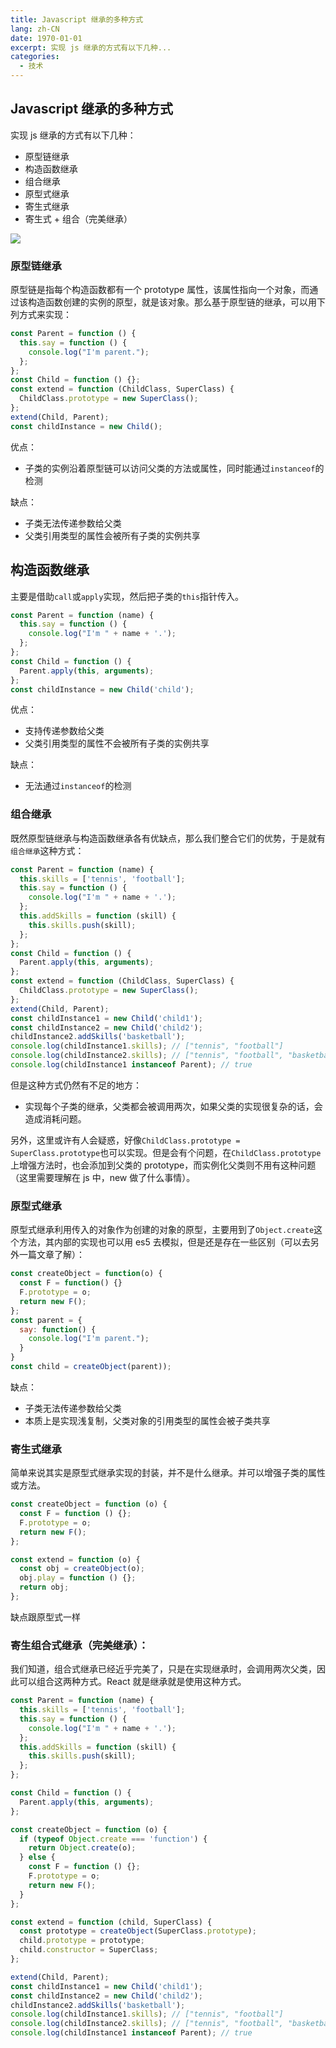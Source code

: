 ```yaml
---
title: Javascript 继承的多种方式
lang: zh-CN
date: 1970-01-01
excerpt: 实现 js 继承的方式有以下几种...
categories:
  - 技术
---
```


## Javascript 继承的多种方式

实现 js 继承的方式有以下几种：

- 原型链继承
- 构造函数继承
- 组合继承
- 原型式继承
- 寄生式继承
- 寄生式 + 组合（完美继承）

![](https://narol-blog.oss-cn-beijing.aliyuncs.com/blog-img/202404261327692.png)

### 原型链继承

原型链是指每个构造函数都有一个 prototype 属性，该属性指向一个对象，而通过该构造函数创建的实例的原型，就是该对象。那么基于原型链的继承，可以用下列方式来实现：

```js
const Parent = function () {
  this.say = function () {
    console.log("I'm parent.");
  };
};
const Child = function () {};
const extend = function (ChildClass, SuperClass) {
  ChildClass.prototype = new SuperClass();
};
extend(Child, Parent);
const childInstance = new Child();
```

优点：

- 子类的实例沿着原型链可以访问父类的方法或属性，同时能通过`instanceof`的检测

缺点：

- 子类无法传递参数给父类
- 父类引用类型的属性会被所有子类的实例共享

## 构造函数继承

主要是借助`call`或`apply`实现，然后把子类的`this`指针传入。

```js
const Parent = function (name) {
  this.say = function () {
    console.log("I'm " + name + '.');
  };
};
const Child = function () {
  Parent.apply(this, arguments);
};
const childInstance = new Child('child');
```

优点：

- 支持传递参数给父类
- 父类引用类型的属性不会被所有子类的实例共享

缺点：

- 无法通过`instanceof`的检测

### 组合继承

既然原型链继承与构造函数继承各有优缺点，那么我们整合它们的优势，于是就有`组合继承`这种方式：

```js
const Parent = function (name) {
  this.skills = ['tennis', 'football'];
  this.say = function () {
    console.log("I'm " + name + '.');
  };
  this.addSkills = function (skill) {
    this.skills.push(skill);
  };
};
const Child = function () {
  Parent.apply(this, arguments);
};
const extend = function (ChildClass, SuperClass) {
  ChildClass.prototype = new SuperClass();
};
extend(Child, Parent);
const childInstance1 = new Child('child1');
const childInstance2 = new Child('child2');
childInstance2.addSkills('basketball');
console.log(childInstance1.skills); // ["tennis", "football"]
console.log(childInstance2.skills); // ["tennis", "football", "basketball"]
console.log(childInstance1 instanceof Parent); // true
```

但是这种方式仍然有不足的地方：

- 实现每个子类的继承，父类都会被调用两次，如果父类的实现很复杂的话，会造成消耗问题。

另外，这里或许有人会疑惑，好像`ChildClass.prototype = SuperClass.prototype`也可以实现。但是会有个问题，在`ChildClass.prototype`上增强方法时，也会添加到父类的 prototype，而实例化父类则不用有这种问题（这里需要理解在 js 中，new 做了什么事情）。

### 原型式继承

原型式继承利用传入的对象作为创建的对象的原型，主要用到了`Object.create`这个方法，其内部的实现也可以用 es5 去模拟，但是还是存在一些区别（可以去另外一篇文章了解）：

```js
const createObject = function(o) {
  const F = function() {}
  F.prototype = o;
  return new F();
};
const parent = {
  say: function() {
    console.log("I'm parent.");
  }
}
const child = createObject(parent));
```

缺点：

- 子类无法传递参数给父类
- 本质上是实现浅复制，父类对象的引用类型的属性会被子类共享

### 寄生式继承

简单来说其实是原型式继承实现的封装，并不是什么继承。并可以增强子类的属性或方法。

```js
const createObject = function (o) {
  const F = function () {};
  F.prototype = o;
  return new F();
};

const extend = function (o) {
  const obj = createObject(o);
  obj.play = function () {};
  return obj;
};
```

缺点跟原型式一样

### 寄生组合式继承（完美继承）：

我们知道，组合式继承已经近乎完美了，只是在实现继承时，会调用两次父类，因此可以组合这两种方式。React 就是继承就是使用这种方式。

```js
const Parent = function (name) {
  this.skills = ['tennis', 'football'];
  this.say = function () {
    console.log("I'm " + name + '.');
  };
  this.addSkills = function (skill) {
    this.skills.push(skill);
  };
};

const Child = function () {
  Parent.apply(this, arguments);
};

const createObject = function (o) {
  if (typeof Object.create === 'function') {
    return Object.create(o);
  } else {
    const F = function () {};
    F.prototype = o;
    return new F();
  }
};

const extend = function (child, SuperClass) {
  const prototype = createObject(SuperClass.prototype);
  child.prototype = prototype;
  child.constructor = SuperClass;
};

extend(Child, Parent);
const childInstance1 = new Child('child1');
const childInstance2 = new Child('child2');
childInstance2.addSkills('basketball');
console.log(childInstance1.skills); // ["tennis", "football"]
console.log(childInstance2.skills); // ["tennis", "football", "basketball"]
console.log(childInstance1 instanceof Parent); // true
```
